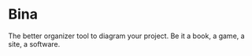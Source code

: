 # Bina
The better organizer tool to diagram your project. Be it a book, a game, a site, a software.
